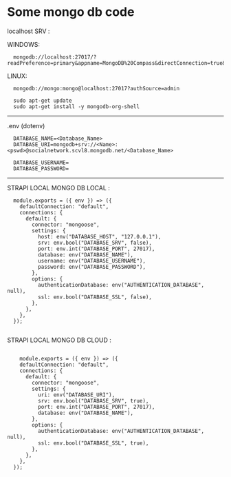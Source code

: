 # Some mongo db code


localhost SRV : 

WINDOWS:
``` t
  mongodb://localhost:27017/?readPreference=primary&appname=MongoDB%20Compass&directConnection=true&ssl=false
```

LINUX:

``` t
  mongodb://mongo:mongo@localhost:27017?authSource=admin
```

``` t
  sudo apt-get update
  sudo apt-get install -y mongodb-org-shell
```

-------------------------------------------------------------------------
.env (dotenv)

``` t
  DATABASE_NAME=<Database_Name>
  DATABASE_URI=mongodb+srv://<Name>:<pswd>@socialnetwork.scvl8.mongodb.net/<Database_Name>

  DATABASE_USERNAME=
  DATABASE_PASSWORD=
```

---
STRAPI LOCAL MONGO DB LOCAL :

``` t
  module.exports = ({ env }) => ({
    defaultConnection: "default",
    connections: {
      default: {
        connector: "mongoose",
        settings: {
          host: env("DATABASE_HOST", "127.0.0.1"),
          srv: env.bool("DATABASE_SRV", false),
          port: env.int("DATABASE_PORT", 27017),
          database: env("DATABASE_NAME"),
          username: env("DATABASE_USERNAME"),
          password: env("DATABASE_PASSWORD"),
        },
        options: {
          authenticationDatabase: env("AUTHENTICATION_DATABASE", null),
          ssl: env.bool("DATABASE_SSL", false),
        },
      },
    },
  });
  
```

STRAPI LOCAL MONGO DB CLOUD :

``` t

    module.exports = ({ env }) => ({
    defaultConnection: "default",
    connections: {
      default: {
        connector: "mongoose",
        settings: {
          uri: env("DATABASE_URI"),
          srv: env.bool("DATABASE_SRV", true),
          port: env.int("DATABASE_PORT", 27017),
          database: env("DATABASE_NAME"),
        },
        options: {
          authenticationDatabase: env("AUTHENTICATION_DATABASE", null),
          ssl: env.bool("DATABASE_SSL", true),
        },
      },
    },
  });

```
